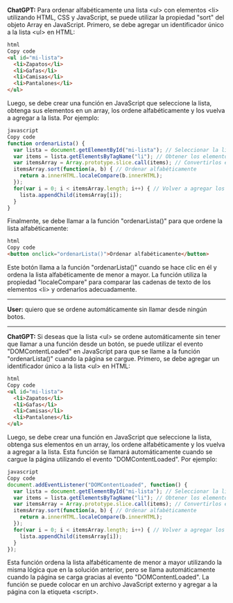 **ChatGPT:**
Para ordenar alfabéticamente una lista &lt;ul&gt; con elementos &lt;li&gt; utilizando HTML, CSS y JavaScript, se puede utilizar la propiedad "sort" del objeto Array en JavaScript.
Primero, se debe agregar un identificador único a la lista &lt;ul&gt; en HTML:
```html
html
Copy code
<ul id="mi-lista">
  <li>Zapatos</li>
  <li>Gafas</li>
  <li>Camisas</li>
  <li>Pantalones</li>
</ul>
```
Luego, se debe crear una función en JavaScript que seleccione la lista, obtenga sus elementos en un array, los ordene alfabéticamente y los vuelva a agregar a la lista. Por ejemplo:
```javascript
javascript
Copy code
function ordenarLista() {
  var lista = document.getElementById("mi-lista"); // Seleccionar la lista
  var items = lista.getElementsByTagName("li"); // Obtener los elementos <li>
  var itemsArray = Array.prototype.slice.call(items); // Convertirlos en un array
  itemsArray.sort(function(a, b) { // Ordenar alfabéticamente
    return a.innerHTML.localeCompare(b.innerHTML);
  });
  for(var i = 0; i < itemsArray.length; i++) { // Volver a agregar los elementos a la lista
    lista.appendChild(itemsArray[i]);
  }
}
```
Finalmente, se debe llamar a la función "ordenarLista()" para que ordene la lista alfabéticamente:
```html
html
Copy code
<button onclick="ordenarLista()">Ordenar alfabéticamente</button>
```
Este botón llama a la función "ordenarLista()" cuando se hace clic en él y ordena la lista alfabéticamente de menor a mayor. La función utiliza la propiedad "localeCompare" para comparar las cadenas de texto de los elementos &lt;li&gt; y ordenarlos adecuadamente.

---

**User:**
quiero que se ordene automáticamente sin llamar desde ningún botos. 

---

**ChatGPT:**
Si deseas que la lista &lt;ul&gt; se ordene automáticamente sin tener que llamar a una función desde un botón, se puede utilizar el evento "DOMContentLoaded" en JavaScript para que se llame a la función "ordenarLista()" cuando la página se cargue.
Primero, se debe agregar un identificador único a la lista &lt;ul&gt; en HTML:
```html
html
Copy code
<ul id="mi-lista">
  <li>Zapatos</li>
  <li>Gafas</li>
  <li>Camisas</li>
  <li>Pantalones</li>
</ul>
```
Luego, se debe crear una función en JavaScript que seleccione la lista, obtenga sus elementos en un array, los ordene alfabéticamente y los vuelva a agregar a la lista. Esta función se llamará automáticamente cuando se cargue la página utilizando el evento "DOMContentLoaded". Por ejemplo:
```javascript
javascript
Copy code
document.addEventListener("DOMContentLoaded", function() {
  var lista = document.getElementById("mi-lista"); // Seleccionar la lista
  var items = lista.getElementsByTagName("li"); // Obtener los elementos <li>
  var itemsArray = Array.prototype.slice.call(items); // Convertirlos en un array
  itemsArray.sort(function(a, b) { // Ordenar alfabéticamente
    return a.innerHTML.localeCompare(b.innerHTML);
  });
  for(var i = 0; i < itemsArray.length; i++) { // Volver a agregar los elementos a la lista
    lista.appendChild(itemsArray[i]);
  }
});
```
Esta función ordena la lista alfabéticamente de menor a mayor utilizando la misma lógica que en la solución anterior, pero se llama automáticamente cuando la página se carga gracias al evento "DOMContentLoaded". La función se puede colocar en un archivo JavaScript externo y agregar a la página con la etiqueta &lt;script&gt;.


